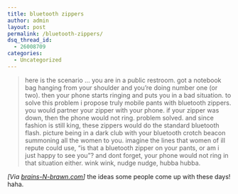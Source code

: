 ```yaml
---
title: bluetooth zippers
author: admin
layout: post
permalink: /bluetooth-zippers/
dsq_thread_id:
  - 26008709
categories:
  - Uncategorized
---
```

> here is the scenario &#8230; you are in a public restroom. got a notebook bag hanging from your shoulder and you&#8217;re doing number one (or two). then your phone starts ringing and puts you in a bad situation. to solve this problem i propose truly mobile pants with bluetooth zippers. you would partner your zipper with your phone. if your zipper was down, then the phone would not ring. problem solved. and since fashion is still king, these zippers would do the standard bluetooth flash. picture being in a dark club with your bluetooth crotch beacon summoning all the women to you. imagine the lines that women of ill repute could use, &#8220;is that a bluetooth zipper on your pants, or am i just happy to see you&#8221;? and dont forget, your phone would not ring in that situation either. wink wink, nudge nudge, hubba hubba.

*[Via [brains-N-brawn.com][1]]* the ideas some people come up with these days! haha.

 [1]: http://www.mperfect.net/blog/browse.aspx?bid=632160210357343750.aspx